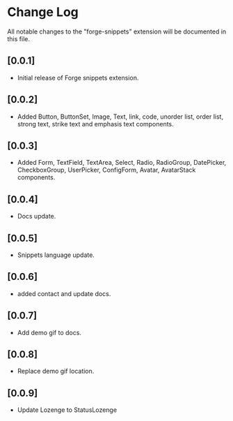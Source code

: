 # Change Log

All notable changes to the "forge-snippets" extension will be documented in this file.

## [0.0.1]

- Initial release of Forge snippets extension.

## [0.0.2]

- Added Button, ButtonSet, Image, Text, link, code, unorder list, order list, strong text, strike text and emphasis text components.

## [0.0.3]

- Added Form, TextField, TextArea, Select, Radio, RadioGroup, DatePicker, CheckboxGroup, UserPicker, ConfigForm, Avatar, AvatarStack components.

## [0.0.4]

- Docs update.

## [0.0.5]

- Snippets language update.

## [0.0.6]

- added contact and update docs.

## [0.0.7]

- Add demo gif to docs.

## [0.0.8]

- Replace demo gif location.

## [0.0.9]

- Update Lozenge to StatusLozenge
